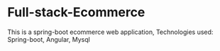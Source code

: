 # Full-stack-Ecommerce
This is a spring-boot ecommerce web application, Technologies used: Spring-boot, Angular, Mysql
